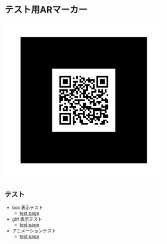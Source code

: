 # テスト用ARマーカー

![QR](./pattern-qr.png)


## テスト

- box 表示テスト
  - [test page](./boxTest/)
- gltf 表示テスト
  - [test page](./gltfTest/)
- アニメーションテスト
  - [test page](./animationTest/)
  